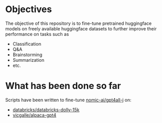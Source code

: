 # Objectives
The objective of this repository is to fine-tune pretrained huggingface models on freely available huggingface datasets to further improve their performance on tasks such as
* Classification
* Q&A
* Brainstorming
* Summarization
* etc.

# What has been done so far
Scripts have been written to fine-tune [nomic-ai/gpt4all-j](https://huggingface.co/nomic-ai/gpt4all-j) on:
* [databricks/databricks-dolly-15k](https://huggingface.co/datasets/databricks/databricks-dolly-15k)
* [vicgalle/alpaca-gpt4](https://huggingface.co/datasets/vicgalle/alpaca-gpt4)
